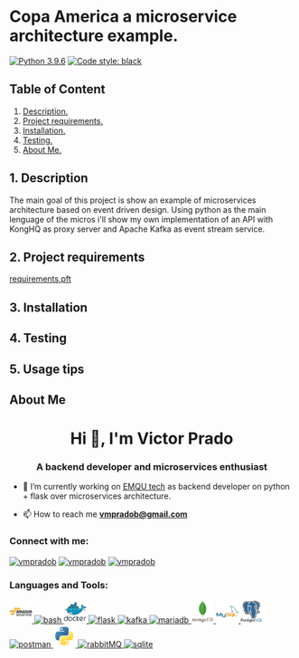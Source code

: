<h1>Copa America a microservice architecture example. </h1>

[![Python 3.9.6](https://img.shields.io/badge/python-3.9.6-green.svg)](https://www.python.org/downloads/release/python-396/)
<a href="https://github.com/psf/black" rel="nofollow"><img alt="Code style: black" src="https://warehouse-camo.ingress.cmh1.psfhosted.org/fbfdc7754183ecf079bc71ddeabaf88f6cbc5c00/68747470733a2f2f696d672e736869656c64732e696f2f62616467652f636f64652532307374796c652d626c61636b2d3030303030302e737667"></a>

<h2>Table of Content</h2>

1. [ Description. ](#description)
2. [ Project requirements. ](#project)
2. [ Installation. ](#install)
3. [ Testing. ](#test)
4. [ About Me. ](#about)

<h2 id="description">1. Description</h2>
<p>
The main goal of this project is show an example of microservices architecture based on event driven
design. Using python as the main lenguage of the micros i'll show my own implementation of an API with KongHQ as proxy server and Apache Kafka as event stream service.
</p>
<h2 id="project">2. Project requirements</h2>
<a href="https://github.com/vmpradob/copa-america/blob/main/docs/requirements.pdf">requirements.pft</a>
<h2 id="install">3. Installation</h2>
<h2 id="test">4. Testing</h2>

<h2>5. Usage tips</h2>
<p></p>
<h2 id="about">About Me</h2>
<h1 align="center">Hi 👋, I'm Victor Prado</h1>
<h3 align="center">A backend developer and microservices enthusiast</h3>



- 🔭 I’m currently working on [EMQU tech](https://www.emqu.net/es/) as backend developer on python + flask over microservices architecture.

- 📫 How to reach me **vmpradob@gmail.com**

<h3 align="left">Connect with me:</h3>
<p align="left">
<a href="https://twitter.com/vmpradob" target="blank"><img align="center" src="https://raw.githubusercontent.com/rahuldkjain/github-profile-readme-generator/master/src/images/icons/Social/twitter.svg" alt="vmpradob" height="30" width="40" /></a>
<a href="https://linkedin.com/in/vmpradob" target="blank"><img align="center" src="https://raw.githubusercontent.com/rahuldkjain/github-profile-readme-generator/master/src/images/icons/Social/linked-in-alt.svg" alt="vmpradob" height="30" width="40" /></a>
<a href="https://instagram.com/vmpradob" target="blank"><img align="center" src="https://raw.githubusercontent.com/rahuldkjain/github-profile-readme-generator/master/src/images/icons/Social/instagram.svg" alt="vmpradob" height="30" width="40" /></a>
</p>

<h3 align="left">Languages and Tools:</h3>
<p align="left"> <a href="https://aws.amazon.com" target="_blank"> <img src="https://raw.githubusercontent.com/devicons/devicon/master/icons/amazonwebservices/amazonwebservices-original-wordmark.svg" alt="aws" width="40" height="40"/> </a> <a href="https://www.gnu.org/software/bash/" target="_blank"> <img src="https://www.vectorlogo.zone/logos/gnu_bash/gnu_bash-icon.svg" alt="bash" width="40" height="40"/> </a> <a href="https://www.docker.com/" target="_blank"> <img src="https://raw.githubusercontent.com/devicons/devicon/master/icons/docker/docker-original-wordmark.svg" alt="docker" width="40" height="40"/> </a> <a href="https://flask.palletsprojects.com/" target="_blank"> <img src="https://www.vectorlogo.zone/logos/pocoo_flask/pocoo_flask-icon.svg" alt="flask" width="40" height="40"/> </a> <a href="https://kafka.apache.org/" target="_blank"> <img src="https://www.vectorlogo.zone/logos/apache_kafka/apache_kafka-icon.svg" alt="kafka" width="40" height="40"/> </a> <a href="https://mariadb.org/" target="_blank"> <img src="https://www.vectorlogo.zone/logos/mariadb/mariadb-icon.svg" alt="mariadb" width="40" height="40"/> </a> <a href="https://www.mongodb.com/" target="_blank"> <img src="https://raw.githubusercontent.com/devicons/devicon/master/icons/mongodb/mongodb-original-wordmark.svg" alt="mongodb" width="40" height="40"/> </a> <a href="https://www.mysql.com/" target="_blank"> <img src="https://raw.githubusercontent.com/devicons/devicon/master/icons/mysql/mysql-original-wordmark.svg" alt="mysql" width="40" height="40"/> </a> <a href="https://www.postgresql.org" target="_blank"> <img src="https://raw.githubusercontent.com/devicons/devicon/master/icons/postgresql/postgresql-original-wordmark.svg" alt="postgresql" width="40" height="40"/> </a> <a href="https://postman.com" target="_blank"> <img src="https://www.vectorlogo.zone/logos/getpostman/getpostman-icon.svg" alt="postman" width="40" height="40"/> </a> <a href="https://www.python.org" target="_blank"> <img src="https://raw.githubusercontent.com/devicons/devicon/master/icons/python/python-original.svg" alt="python" width="40" height="40"/> </a> <a href="https://www.rabbitmq.com" target="_blank"> <img src="https://www.vectorlogo.zone/logos/rabbitmq/rabbitmq-icon.svg" alt="rabbitMQ" width="40" height="40"/> </a> <a href="https://www.sqlite.org/" target="_blank"> <img src="https://www.vectorlogo.zone/logos/sqlite/sqlite-icon.svg" alt="sqlite" width="40" height="40"/> </a> </p>

